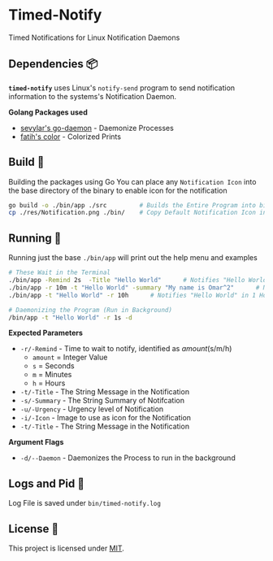 # Timed-Notify
Timed Notifications for Linux Notification Daemons

## Dependencies 📦
**`timed-notify`** uses Linux's `notify-send` program to send notification information to the systems's Notification Daemon.

**Golang Packages used**
- [sevylar's go-daemon](https://github.com/sevlyar/go-daemon) - Daemonize Processes
- [fatih's color](https://github.com/fatih/color) - Colorized Prints

## Build 🔨
Building the packages using Go
You can place any `Notification Icon` into the base directory of the binary to enable icon for the notification

```bash
go build -o ./bin/app ./src         # Builds the Entire Program into bin/app
cp ./res/Notification.png ./bin/    # Copy Default Notification Icon into base directory of app
```

## Running 🚀
Running just the base `./bin/app` will print out the help menu and examples

```bash
# These Wait in the Terminal
./bin/app -Remind 2s  -Title "Hello World"      # Notifies "Hello World" in 2 Seconds
./bin/app -r 10m -t "Hello World" -summary "My name is Omar^2"      # Notifies "Hello World" in 10 Minutes
./bin/app -t "Hello World" -r 10h      # Notifies "Hello World" in 1 Hour

# Daemonizing the Program (Run in Background)
/bin/app -t "Hello World" -r 1s -d

```

**Expected Parameters**
- `-r/-Remind` - Time to wait to notify, identified as *amount*(s/m/h)
  - `amount` = Integer Value
  - `s` = Seconds
  - `m` = Minutes
  - `h` = Hours
- `-t/-Title` - The String Message in the Notification
- `-s/-Summary` - The String Summary of Notifcation
- `-u/-Urgency` - Urgency level of Notification
- `-i/-Icon` - Image to use as icon for the Notification
- `-t/-Title` - The String Message in the Notification

**Argument Flags**
- `-d/--Daemon` - Daemonizes the Process to run in the background

## Logs and Pid 🧾
Log File is saved under `bin/timed-notify.log`

## License 📝
This project is licensed under [MIT](LICENSE).
